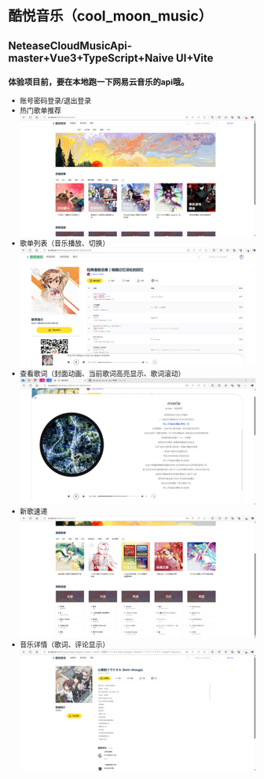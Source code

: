 # 酷悦音乐（cool_moon_music）

## NeteaseCloudMusicApi-master+Vue3+TypeScript+Naive UI+Vite
### 体验项目前，要在本地跑一下网易云音乐的api哦。

- 账号密码登录/退出登录
- 热门歌单推荐
  ![alt text](./src/assets/recommend.png)
- 歌单列表（音乐播放、切换）
  ![alt text](./src/assets/palyer.png)
- 查看歌词（封面动画、当前歌词高亮显示、歌词滚动）
  ![alt text](./src/assets/lyric.png)
- 新歌速递
  ![alt text](./src/assets/newSong.png)
- 音乐详情（歌词、评论显示）
  ![alt text](./src/assets/musicDetail.png)

